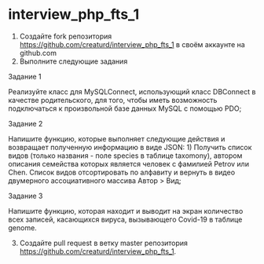 # interview_php_fts_1

1. Создайте fork репозитория https://github.com/creaturd/interview_php_fts_1 в своём аккаунте на github.com
2. Выполните следующие задания

Задание 1

Реализуйте класс для MySQLConnect, использующий класс DBConnect в качестве родительского, для того, чтобы иметь возможность подключаться к произвольной базе данных MySQL с помощью PDO;

Задание 2

Напишите функцию, которые выполняет следующие действия и возвращает полученную информацию в виде JSON:
	1) Получить список видов (только названия - поле species в таблице taxomony), автором описания семейства которых является человек с фамилией Petrov или Chen. Список видов отсортировать по алфавиту и вернуть в видео двумерного ассоциативного массива Автор > Вид;

Задание 3

Напишите функцию, которая находит и выводит на экран количество всех записей, касающихся вируса, вызывающего Covid-19 в таблице genome.

3. Создайте pull request в ветку master репозитория https://github.com/creaturd/interview_php_fts_1.
